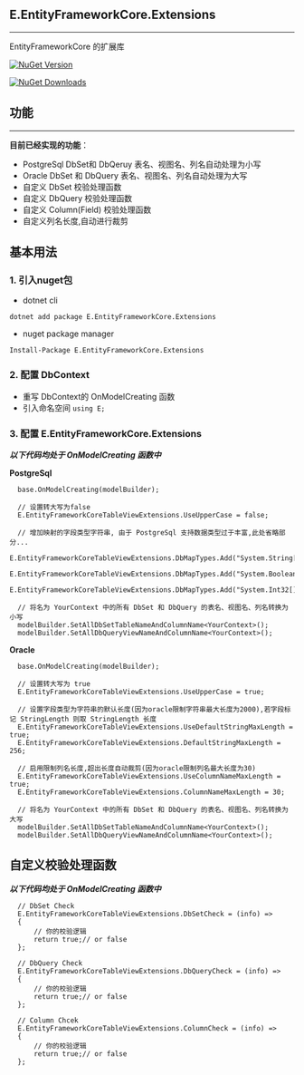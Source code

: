 ## E.EntityFrameworkCore.Extensions
---
EntityFrameworkCore 的扩展库

[![NuGet Version](https://img.shields.io/nuget/v/E.EntityFrameworkCore.Extensions.svg?style=flat)](https://www.nuget.org/packages/E.EntityFrameworkCore.Extensions/)

[![NuGet Downloads](https://img.shields.io/nuget/dt/E.EntityFrameworkCore.Extensions.svg?style=flat)](https://www.nuget.org/packages/E.EntityFrameworkCore.Extensions/)

## 功能
---
**目前已经实现的功能**：
* PostgreSql DbSet和 DbQeruy 表名、视图名、列名自动处理为小写
* Oracle DbSet 和 DbQuery 表名、视图名、列名自动处理为大写
* 自定义 DbSet 校验处理函数
* 自定义 DbQuery 校验处理函数
* 自定义 Column(Field) 校验处理函数
* 自定义列名长度,自动进行裁剪


## 基本用法

### 1. 引入nuget包
* dotnet cli

`dotnet add package E.EntityFrameworkCore.Extensions`

* nuget package manager

`Install-Package E.EntityFrameworkCore.Extensions`

### 2. 配置 DbContext

* 重写 DbContext的 OnModelCreating 函数
* 引入命名空间 `using E;`


### 3. 配置 E.EntityFrameworkCore.Extensions
***以下代码均处于 OnModelCreating 函数中***

**PostgreSql**
```
  base.OnModelCreating(modelBuilder);
  
  // 设置转大写为false
  E.EntityFrameworkCoreTableViewExtensions.UseUpperCase = false;
  
  // 增加映射的字段类型字符串, 由于 PostgreSql 支持数据类型过于丰富,此处省略部分...
  E.EntityFrameworkCoreTableViewExtensions.DbMapTypes.Add("System.String[]");
  E.EntityFrameworkCoreTableViewExtensions.DbMapTypes.Add("System.Boolean[]");
  E.EntityFrameworkCoreTableViewExtensions.DbMapTypes.Add("System.Int32[]");
  
  // 将名为 YourContext 中的所有 DbSet 和 DbQuery 的表名、视图名、列名转换为小写
  modelBuilder.SetAllDbSetTableNameAndColumnName<YourContext>();
  modelBuilder.SetAllDbQueryViewNameAndColumnName<YourContext>();

```

**Oracle**
```
  base.OnModelCreating(modelBuilder);
  
  // 设置转大写为 true
  E.EntityFrameworkCoreTableViewExtensions.UseUpperCase = true;
  
  // 设置字段类型为字符串的默认长度(因为oracle限制字符串最大长度为2000),若字段标记 StringLength 则取 StringLength 长度
  E.EntityFrameworkCoreTableViewExtensions.UseDefaultStringMaxLength = true;
  E.EntityFrameworkCoreTableViewExtensions.DefaultStringMaxLength = 256;
  
  // 启用限制列名长度,超出长度自动裁剪(因为oracle限制列名最大长度为30)
  E.EntityFrameworkCoreTableViewExtensions.UseColumnNameMaxLength = true;
  E.EntityFrameworkCoreTableViewExtensions.ColumnNameMaxLength = 30;
  
  // 将名为 YourContext 中的所有 DbSet 和 DbQuery 的表名、视图名、列名转换为大写
  modelBuilder.SetAllDbSetTableNameAndColumnName<YourContext>();
  modelBuilder.SetAllDbQueryViewNameAndColumnName<YourContext>();

```

## 自定义校验处理函数
***以下代码均处于 OnModelCreating 函数中***
```
  // DbSet Check
  E.EntityFrameworkCoreTableViewExtensions.DbSetCheck = (info) =>
  {
      // 你的校验逻辑
      return true;// or false
  };
  
  // DbQuery Check
  E.EntityFrameworkCoreTableViewExtensions.DbQueryCheck = (info) =>
  {
      // 你的校验逻辑
      return true;// or false
  };
  
  // Column Chcek
  E.EntityFrameworkCoreTableViewExtensions.ColumnCheck = (info) =>
  {
      // 你的校验逻辑
      return true;// or false
  };

```

